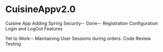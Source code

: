 # CuisineAppv2.0
Cuisine App Adding Spring Security--
Done--
Registration 
Configuration
Login and LogOut Features

Yet to Work--
Maintaining User Sessions during orders.
Code Review
Testing 

